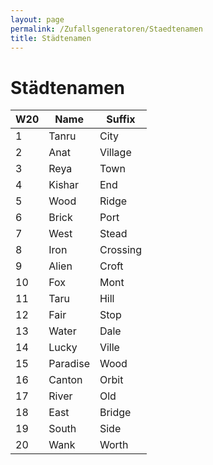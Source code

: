 ```yaml
---
layout: page
permalink: /Zufallsgeneratoren/Staedtenamen
title: Städtenamen
---
```


# Städtenamen

<table><thead><tr><th>W20</th><th>Name</th><th>Suffix</th></tr></thead><tbody><tr><td>1</td><td>Tanru</td><td>City</td></tr><tr><td>2</td><td>Anat</td><td>Village</td></tr><tr><td>3</td><td>Reya</td><td>Town</td></tr><tr><td>4</td><td>Kishar</td><td>End</td></tr><tr><td>5</td><td>Wood</td><td>Ridge</td></tr><tr><td>6</td><td>Brick</td><td>Port</td></tr><tr><td>7</td><td>West</td><td>Stead</td></tr><tr><td>8</td><td>Iron</td><td>Crossing</td></tr><tr><td>9</td><td>Alien</td><td>Croft</td></tr><tr><td>10</td><td>Fox</td><td>Mont</td></tr><tr><td>11</td><td>Taru</td><td>Hill</td></tr><tr><td>12</td><td>Fair</td><td>Stop</td></tr><tr><td>13</td><td>Water</td><td>Dale</td></tr><tr><td>14</td><td>Lucky</td><td>Ville</td></tr><tr><td>15</td><td>Paradise</td><td>Wood</td></tr><tr><td>16</td><td>Canton</td><td>Orbit</td></tr><tr><td>17</td><td>River</td><td>Old</td></tr><tr><td>18</td><td>East</td><td>Bridge</td></tr><tr><td>19</td><td>South</td><td>Side</td></tr><tr><td>20</td><td>Wank</td><td>Worth</td></tr></tbody></table>
